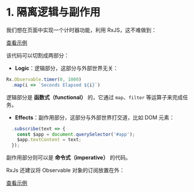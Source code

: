 # 1. 隔离逻辑与副作用

我们想在页面中实现一个计时器功能，利用 RxJS，这不难做到：

[查看示例](http://jsbin.com/nuhisuy/16/edit?html,js,output)

该代码可以切割成两部分：

- **Logic**：逻辑部分，这部分与外部世界无关：

```js
Rx.Observable.timer(0, 1000)
  .map(i => `Seconds Elapsed ${i}`)
```

逻辑部分是 **函数式（functional）** 的，它通过 `map`、`filter` 等运算子来完成任务。

- **Effects**：副作用部分，这部分与外部世界打交道，比如 DOM 元素：

```js
  .subscribe(text => {
    const $app = document.querySelector('#app');
    $app.textContent = text;
  });
```

副作用部分则可以是 **命令式（imperative）** 的代码。

RxJs 还建议将 Observable 对象的订阅放置在外：

[查看示例](http://jsbin.com/nuhisuy/17/edit?js,output)
